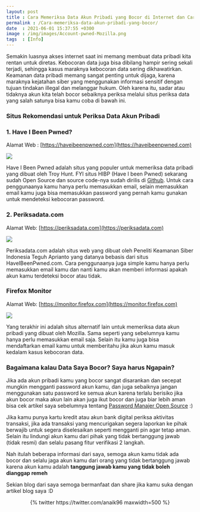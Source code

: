 ```yaml
---
layout: post
title : Cara Memeriksa Data Akun Pribadi yang Bocor di Internet dan Cara Mengatasinya
permalink : /Cara-memeriksa-data-akun-pribadi-yang-bocor/
date  : 2021-06-01 15:37:55 +0300
image : /img/images/Account-pwned-Mozilla.png
tags  : [Info]
---
```



Semakin luasnya akses internet saat ini memang membuat data pribadi kita rentan untuk diretas. Kebocoran data juga bisa dibilang hampir sering sekali terjadi, sehingga kasus maraknya kebocoran data sering dikhawatirkan. Keamanan data pribadi memang sangat penting untuk dijaga, karena maraknya kejatahan siber yang menggunakan informasi sensitif dengan tujuan tindakan illegal dan melanggar hukum. Oleh karena itu, sadar atau tidaknya akun kita telah bocor sebaiknya periksa melalui situs periksa data yang salah satunya bisa kamu coba di bawah ini.


### Situs Rekomendasi untuk Periksa Data Akun Pribadi


### 1. Have I Been Pwned?

Alamat Web : [https://haveibeenpwned.com](https://haveibeenpwned.com)

![]({{site.baseurl}}/img/images/HIBP.png)

Have I Been Pwned adalah situs yang populer untuk memeriksa data pribadi yang dibuat oleh Troy Hunt. FYI situs HIBP (Have I been Pwned) sekarang sudah Open Source dan source code-nya sudah dirilis di [Github](https://github.com/HaveIBeenPwned). Untuk cara penggunaanya kamu hanya perlu memasukkan email, selain memasukkan email kamu juga bisa memasukkan password yang pernah kamu gunakan untuk mendeteksi kebocoran password.

### 2. Periksadata.com

Alamat Web: [https://periksadata.com](https://periksadata.com)

![]({{site.baseurl}}/img/images/periksadata.png)

Periksadata.com adalah situs web yang dibuat oleh Peneliti Keamanan Siber Indonesia Teguh Aprianto yang datanya bebasis dari situs HaveIBeenPwned.com. Cara penggunaanya juga simple kamu hanya perlu memasukkan email kamu dan nanti kamu akan memberi informasi apakah akun kamu terdeteksi bocor atau tidak.

### Firefox Monitor

Alamat Web: [https://monitor.firefox.com](https://monitor.firefox.com)

![]({{site.baseurl}}/img/images/Firefox-monitor.png)

Yang terakhir ini adalah situs alternatif lain untuk memeriksa data akun pribadi yang dibuat oleh Mozilla. Sama seperti yang sebelumnya kamu hanya perlu memasukkan email saja. Selain itu kamu juga bisa mendaftarkan email kamu untuk memberitahu jika akun kamu masuk kedalam kasus kebocoran data.

### Bagaimana kalau Data Saya Bocor? Saya harus Ngapain?

Jika ada akun pribadi kamu yang bocor sangat disarankan dan secepat mungkin mengganti password akun kamu, dan juga sebaiknya jangan menggunakan satu password ke semua akun karena terlalu berisiko jika akun bocor maka akun lain akan juga ikut bocor dan juga biar lebih aman bisa cek artikel saya sebelumnya tentang [Password Manajer Open Source]({{site.baseurl}}/password-manager-open-source-terbaik) :)

Jika kamu punya kartu kredit atau akun bank digital periksa aktivitas transaksi, jika ada transaksi yang mencurigakan segera laporkan ke pihak berwajib untuk segera diselesaikan seperti mengganti pin agar tetap aman.
Selain itu lindungi akun kamu dari pihak yang tidak bertanggung jawab (tidak resmi) dan selalu pasang fitur verifikasi 2 langkah.

Nah itulah beberapa informasi dari saya, semoga akun kamu tidak ada bocor dan selalu jaga akun kamu dari orang yang tidak bertanggung jawab karena akun kamu adalah **tanggung jawab kamu yang tidak boleh dianggap remeh**

Sekian blog dari saya semoga bermanfaat dan share jika kamu suka dengan artikel blog saya :D

<div class='jekyll-twitter-plugin' align="center">
    {% twitter https://twitter.com/anaik96 maxwidth=500 %}
</div>

